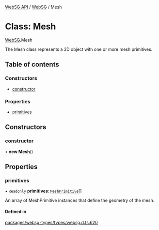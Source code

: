 [WebSG API](../README.md) / [WebSG](../modules/WebSG.md) / Mesh

# Class: Mesh

[WebSG](../modules/WebSG.md).Mesh

The Mesh class represents a 3D object with one or more mesh primitives.

## Table of contents

### Constructors

- [constructor](WebSG.Mesh.md#constructor)

### Properties

- [primitives](WebSG.Mesh.md#primitives)

## Constructors

### constructor

• **new Mesh**()

## Properties

### primitives

• `Readonly` **primitives**: [`MeshPrimitive`](WebSG.MeshPrimitive.md)[]

An array of MeshPrimitive instances that define the geometry of the mesh.

#### Defined in

[packages/websg-types/types/websg.d.ts:620](https://github.com/thirdroom/thirdroom/blob/c8b57e0e/packages/websg-types/types/websg.d.ts#L620)
